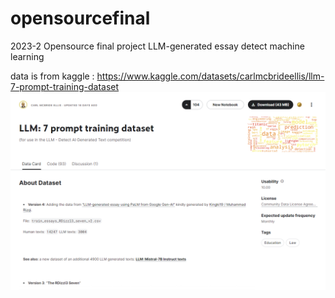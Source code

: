 # opensourcefinal
2023-2 Opensource final project
LLM-generated essay detect machine learning

data is from kaggle : https://www.kaggle.com/datasets/carlmcbrideellis/llm-7-prompt-training-dataset
	![Alt text](image.png)
